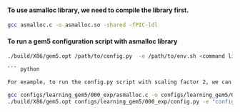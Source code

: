#### To use asmalloc library, we need to compile the library first.

``` sh
gcc asmalloc.c -o asmalloc.so -shared -fPIC-ldl
```

#### To run a gem5 configuration script with asmalloc library

``` sh
./build/X86/gem5.opt /path/to/config.py  -e /path/to/env.sh <command line arguments>```

``` python

For example, to run the config.py script with scaling factor 2, we can use the following command:

gcc configs/learning_gem5/000_exp/asmalloc.c -o configs/learning_gem5/000_exp/asmalloc.so -shared -fPIC -ldl
./build/X86/gem5.opt configs/learning_gem5/000_exp/config.py -e "configs/learning_gem5/000_exp/env.sh" -n 3000 -e "bo" -t 1


```